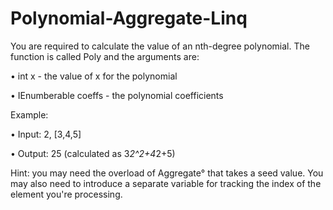 # Polynomial-Aggregate-Linq
You are required to calculate the value of an nth-degree polynomial. The function is called Poly and the arguments are:

•	int x - the value of x for the polynomial

•	IEnumberable<int> coeffs - the polynomial coefficients
  
Example:

•	Input: 2, [3,4,5]

•	Output: 25 (calculated as 3*2^2+4*2+5)

Hint: you may need the overload of Aggregate° that takes a seed value. You may also need to introduce a separate variable for tracking the index of the element you're processing.
